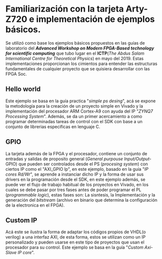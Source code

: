 # Familiarización con la tarjeta Arty-Z720 e implementación de ejemplos básicos.

Se utilizó como base los ejemplos básicos propuestos en las guías de laboratorio del **_Advanced Workshop on Modern FPGA-Based technology for scientific computing_** que tubo lugar en el **ICTP**(_The Abdus Salam International Centre for Theoretical Physics_) en mayo del 2019. Estas implementaciones proporcionan los cimientos para entender las estructuras fundamentales de cualquier proyecto que se quisiera desarrollar con las FPGA Soc.

## Hello world 
Este ejemplo se basa en la guía practica "_simple ps desing_", acá se expone la metodología para la creación de un proyecto simple en Vivado y la implementación del procesador ARM Cortex-A9 con ayuda del IP "_ZYNQ7 Processing System_". Además, se da un primer acercamiento a como programar determinadas tareas de control con el SDK con base a un conjunto de librerias especificas en lenguaje C.

## GPIO
La tarjeta además de la FPGA y el procesador, contiene un conjunto de entradas y salidas de proposito general (_General purpouse Input/Output_-GPIO) que pueden ser controlados desde el PS (_procesing system_) con ciertos IP como el "AXI_GPIO Ip", en este ejemplo, basado en la guía "_IP cores Rd/Wr_", se aprende a instanciar dicho IP y la forma de usar sus drivers en la programación desde el SDK, en este ejemplo además, se puede ver el flujo de trabajo habitual de los proyectos en Vivado, en los cuales se debe pasar por tres fases antes de poder programar el PL (_programmable logic_), estas fases son: La sisntesis, la Implementación y la generación del _bitstream_ (archivo en binario que determina la configuración de la electronica en el FPGA).

## Custom IP
Acá este se ilustra la forma de adaptar los códigos propios de VHDL(o verilog) a una interfaz AXI, de esta forma, estos se utilizan como un IP personalizado y pueden usarse en este tipo de proyectos que usan el procesador para su control. Este ejemplo se basa en la guía "_Custom Axi-Slave IP core_".
